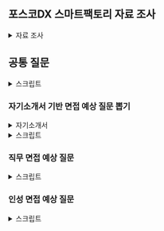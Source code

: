 ## 포스코DX 스마트팩토리 자료 조사

<details>
<summary>자료 조사</summary>

주요 레퍼런스
포스코 포항/광양 제철소 스마트팩토리
LS MnM(前 LS-Nikko동제련) 온산 공장 스마트팩토리
풍산 울산공장 스마트팩토리
대선주조 부산 공장 스마트팩토리
효성중공업 스마트팩토리
국도화학 스마트 물류시스템

핵심가치
(PRIDE)Professional, Respect, Innovation, Development, Execution

DX(Drive to eXcellence)
탁월함으로 내일을 만드는 문화

인재상
기술인, 도전인, 화합인

</details>

## 공통 질문

<details>
<summary>스크립트</summary>

1.  1분 자기소개 해주세요

    1. 안녕하십니까, 스마트팩토리 지원자 정태완입니다.
    2. 저를 어떻게든 목표를 달성하는 사람 이라고 소개드리고자 합니다.
    3. 지금까지 진행한 4개의 프로젝트에서 팀에게 필요한 역할을 맡아 프로젝트를 완성시켰습니다.
    4. AI 프로젝트에서는 데이터 전처리 인력이 부족해서 3만개의 데이터를 수집하고 라벨링하여 모델을 구축했습니다.
    5. IT 프로젝트에서는 프론트엔드가 필요할 땐 Vue3를 활용한 프론트엔드를, 백엔드와 인프라가 필요할 땐 Django를 활용한 백엔드와 Docker, Jenkins를 활용한 CI/CD환경을 구축하며 프로젝트 완성에 기여했습니다.
    6. 다양한 산업군의 스마트팩토리를 구축하는 포스코DX에서도 프로젝트에 필요한 부분을 파악하고 채울 수 있는 인재가 되겠습니다.
    7. 감사합니다.

2.  마지막 질문이나 하고싶은 말은?
    1. 비트컴퓨터용
       1. 입과 후에 프로젝트를 진행하는 것으로 알고 있는데, 제가 지원한 분야와 관련된 프로젝트를 진행하게 되는지 궁금합니다.
    2. 포스코DX용
       1. 스마트팩토리 구축에는 사업 도메인에 대한 이해가 필수적이라고 생각합니다.
       2. 최근 포스토 DX가 풍산과 협업하여 스마트팩토리를 구축한 것으로 알고 있는데, 해당 기업의 사업장에 파견을 나가는 등 도메인 지식을 쌓을 수 있는 기회가 있었는지 궁금합니다.
    3. 포스코 DX에서 원하는 것은 지금의 뛰어난 역량도 있겠지만, 6개월의 교육 이후 어떻게 발전할 것인지가 더 중요하다고 생각합니다.
    4. 어떻게는 목표를 달성하려는 집념을 기반으로 성장하여 포스코DX에 기여하겠습니다.

</details>

### 자기소개서 기반 면접 예상 질문 뽑기

<details>
<summary>자기소개서</summary>
(지원동기) 포스코DX에 입사를 해야하는 이유와 지원분야에 관심을 가지게 된 배경(1000자)

[소통, 그리고 도전]
포스코DX는 산업 전반의 디지털 전환을 리딩하며 고객의 의견을 경청하고 새로운 프로세스를 직면합니다. 소통, 도전이라는 역량을 기반으로 이에 기여할 수 있을 것으로 생각했고, 이것이 포스코DX에 입사해야 하는 이유입니다.

4개의 프로젝트에서 팀장으로서 소통을 촉진하는 역할을 담당했습니다. 매일 2번의 회의를 통해 업무 진행 상황을 공유하고, 자원 및 일정을 관리했습니다. 또한 생소한 업무라도 팀에 필요하다면 도전했습니다. 'SOLo 여행' 프로젝트에서는 인프라를 구축해 본 팀원이 없었기에 이를 담당해 업무를 수행했습니다. 포스코DX에서도 소통과 도전을 통해 팀의 업무 효율성 및 결과물 완성도 향상에 기여하겠습니다.

[제조업의 아들, 효도를 결심하다]
파티션 제조 공장에서 아버지 일을 도와드리며 제조업에 관심을 가지게 되었습니다. 사업 특성상 겨울에 많은 주문이 들어오고, 코로나로 인해 외국인 직원분들께서 한국으로 돌아오시지 못하는 상황이었기에 일손을 거들었습니다.

당시 대학교에서 배운 전공과목 이외의 현장 업무 환경에 대한 지식은 전무했습니다. 그런 저에게 수기로 적은 주문을 팩스로 접수하고, 이를 엑셀에 일일이 입력하여 통합한 후 화이트보드에 품목별 수량을 적어놓는 운영 방식은 비효율적으로 느껴졌습니다. IT 도입을 통해 업무 효율화가 가능할 것으로 생각하여 간단한 업무용 프로그램을 만들어드렸습니다. 하지만 사무 업무 이외의 공정 과정에서는 모든 공정을 개편하지 않는다면 불편함을 가중할 뿐이었습니다. 그래서 제조업 전반에 IT 기술을 도입할 방법에 대해 찾아보게 되었고, 디지털 전환 중에서도 제조업의 모든 프로세스를 다루는 스마트팩토리에 대해 관심을 가지게 되었습니다.

이후 수작업을 개선・개편할 수 있는 Data/AI 역량과 이를 도입할 수 있는 IT/SW 역량을 쌓으며 스마트팩토리에 필요한 역량을 갖추기 위해 노력했습니다. 현장에서 느낀 필요성, 그리고 쌓아온 역량을 기반으로 포스코DX의 스마트팩토리 구축에 기여하겠습니다.

(역량준비) 포스코DX 지원분야의 필요역량은 무엇이라고 생각하며, 이를 갖추기 위해 준비한 과정(1000자)

[IT/SW를 기반으로 Data/AI 도입]
포스코DX는 IT 기반 기술에 AI, BigData 등 디지털 기술을 융합해 산업 전반의 디지털 전환을 리딩해 나갑니다. 그렇기에 IT/SW 역량과 Data/AI 역량이 포스코DX에서의 업무에 필요할 것이고, 저는 앞선 두 가지 역량을 갖추기 위해 노력해 왔습니다.

첫째, IT/SW 역량입니다. 2024년 SSAFY 과정을 이수하며 IT/SW 역량을 길렀고, 모든 평가에서 만점 및 프로젝트 우수상을 수상했습니다. 알고리즘 스터디를 운영하고, 현대에서 주관하는 SW 검정 자격 HSAT를 취득하기도 했습니다. 또한 팀장 역할로 Vue3를 활용한 프론트엔드 및 구글 익스텐션 개발을 담당하여 집중 시간 대시보드 제공 프로젝트 'TOP'을 개발했습니다. 그리고 신한은행 X SSAFY 해커톤에서 Django를 활용한 REST API 서버 및 AWS EC2로 Docker와 Jenkins 기반 인프라 구축을 담당하여 ‘SOLo 여행’ 서비스를 개발하고 본선 진출이라는 성과를 거뒀습니다.

둘째, Data/AI 역량입니다. 시스템 경영공학과에서 인공지능 개론, 데이터과학을 위한 프로그래밍 등을 수강하며 기초 역량을 다졌습니다. 이어서 빅데이터 기반 지능형 서비스 개발 부트캠프를 이수하며 Data/AI의 활용성과 기존 기술의 대체 가능성을 학습했습니다. 그 과정에서 ML/CV를 활용한 '인스타그램 검색 필터링', '장애인 택시 대기시간 예측', '악플 분류기' 빅데이터 프로젝트를 진행했습니다. 이를 통해 데이터 전처리의 중요성을 체감하고 모델 구축과 Data/AI 역량 활용 방법에 대해 경험할 수 있었습니다.

디지털 전환에는 IT 역량, 혹은 다른 디지털 역량 단 하나가 필요한 것이 아닙니다. 여러 역량을 갖추고, 이를 융합하여 시너지 효과를 일으켜야 디지털 전환을 이끌어 갈 수 있습니다. 지금까지 쌓아온 IT/SW 역량과 Data/AI 역량을 기반으로 포스코DX의 디지털 전환 리딩에 기여하겠습니다.

(미래비전) 포스코DX 입사 후 하고싶은 업무와 5년 이내에 본인이 지원한 분야에서 이루어내고 싶은 목표, 향후 성장계획(1000자)

[제조업의 DX, 스마트팩토리]
저는 포스코DX 입사 후 스마트팩토리 업무를 수행하고 싶습니다. 제가 지금까지 쌓아온 역량으로 차세대 제조업의 성장 동력인 스마트팩토리 구축에 기여할 수 있다고 생각했기 때문입니다. 공정에 IoT, 로봇 등의 신기술이 도입되며 데이터 수집이 원활해졌고, 데이터 기반 품질 개선 및 공정 효율화가 가능해졌습니다. 또한 기존에 사람이 관여해야 했던 공정도 자동화할 수 있고, ML/CV를 기반으로 업무를 효율화할 수 있게 되었습니다. 지금까지 쌓아온 IT/SW 역량과 Data/AI 역량을 발휘할 수 있는 점에 더해 타 산업에서 DX가 가져오는 이점 그 이상을 스마트팩토리라는 제조업의 DX가 창출할 수 있을 것으로 생각했기에 스마트팩토리 분야를 지원하게 되었습니다.

[MIS += 스마트팩토리]
지금까지의 스마트팩토리는 MES의 확장된 형태를 의미했습니다. 스마트 제조혁신추진단에서도 스마트팩토리를 '제품의 기획부터 판매까지 모든 생산과정을 관리'한다 정의하고 있습니다. 하지만 제조업에서 스마트팩토리가 가지는 영향력이 점차 커지고 있기에 MIS와 MES를 통합하는 것이 경영 효율화에 중요하다고 판단했고, 이를 이뤄내고 싶습니다.

이를 위해 입사 후 3년간 스마트팩토리의 전체 프로세스를 익히겠습니다. IoT 기술이 어떻게 공장을 연결하고 있는지, 이를 기반으로 어떤 데이터를 수집하는지 이해하며 도메인 지식을 습득하겠습니다. 수집한 데이터를 기반으로 가치를 창출하며 품질 개선 및 공정 효율화를 이뤄내는 과정을 익히며 방대한 스마트팩토리를 구조화하겠습니다.

그렇게 쌓은 경험을 기반으로 2년간 구조화한 스마트팩토리를 하나씩 MIS와 연결하며 통합을 이루겠습니다. 제조, 생산 단계에서 이뤄지는 품질 개선 및 공정 효율화가 실시간으로 경영 효율화에 이어지는 파이프라인을 구축하겠습니다. 스마트팩토리의 정의를 '제품의 기획부터 판매, 그리고 경영까지 과정을 관리하는 제조업의 MIS'로 변화시키겠습니다.

(포트폴리오) SW개발 관련 프로젝트, 교육 프로그램, 연구활동, 수상 실적 등 보유하고 있는 레퍼런스 소개(2000자)

[교육 프로그램 이수]
멀티캠퍼스 빅데이터 기반 서비스 개발 부트캠프를 이수했습니다. AI 및 ML/DL을 활용한 서비스를 기획했고 '인스타그램 검색 필터링', '장애인 택시 대기시간 예측', '악플 분류기' 서비스를 개발했습니다.

삼성 청년 소프트웨어 아카데미를 이수했습니다. 1학기에는 모든 월말 평가에서 만점을 받았으며 프로젝트 우수상을 수상했습니다. 2학기에는 팀장을 맡아 ‘TOP’, ‘SOLo 여행’ 프로젝트를 수행했고, 일정 및 자원 관리 역량과 소통 역량을 습득했습니다.

[TOP:Time Optimization Platform]
시중에 존재하는 집중 시간 관리 모바일 앱 서비스는 사용자가 수동으로 시간을 측정해야 하는 불편함이 있었습니다. 또한 컴퓨터를 많이 사용하는 취준생의 경우 기존 서비스에서 제공하는 핸드폰 앱 통제가 의미가 없었습니다. 그래서 앞서 언급했던 기존 서비스의 불편한 점을 개선하기 위해 'TOP' 프로젝트를 시작하게 되었습니다.

저는 팀장을 맡았고, Vue.js를 활용한 프론트엔드 및 Chrome Extension 개발을 담당했습니다. 집중 시간 통계를 제공하기 위한 대시보드 웹을 개발했고, 위젯을 기획∙개발하여 사용자에게 다양한 기능을 제공하기 위해 노력했습니다. 또한 사용자가 대시보드를 개인화할 수 있는 기능 또한 제공했습니다. 이를 위해 Chrome Extension을 활용해서 Chrome 탭 추적 및 native Messaging을 이용한 로컬 컴퓨터 최상단 앱 추적 기능을 통해 자동화된 집중 시간 측정 프로그램을 개발할 수 있었습니다.

[SOLo 여행]
신한은행 해커톤에 참가하여 여행 비용 관리 및 간편 송금 인앱 서비스인 'SOLo 여행'을 기획∙개발했습니다. 여행 수요가 많이 증가한 지금, 많은 여행객이 정산 및 결제 명세 관리를 불편해하고 있다는 통계를 보고 기획하게 되었습니다. 이를 해결하기 위해 모든 일행이 각자의 계좌를 등록하고, 마이데이터를 통해 일행 전체의 여행 기간 결제 명세를 한눈에 볼 수 있도록 했습니다.

저는 인프라, DB, 백엔드를 담당했습니다. Docker와 Jenkins를 활용하여 git 기반 자동 빌드를, MySQL을 활용하여 DB를 구축했습니다. 또한 Django를 활용하여 REST API 서버를 구축하고 20개 이상의 API를 개발했으며, API 명세를 꼼꼼하게 만듦과 더불어 프론트엔드와 끊임없이 소통했습니다. 그리고 금융 서비스인 만큼 트랜잭션을 고민하는 것이 중요하다고 생각하여 기존 금융사들의 API 설계를 참고하여 트랜잭션을 설정했습니다.

[인스타그램 검색 필터링]
인스타그램 검색이 검색어와 관련 없는 내용을 보여준다는 의견에 영감을 받고 프로젝트를 진행했습니다. 인스타그램의 검색 기능 보완이 목표였고, 이를 위해 검색에 사용되는 해시태그와 게시물의 썸네일을 활용했습니다.

저는 팀장과 데이터 수집 및 전처리, 모델 학습을 담당했습니다. 해시태그는 가장 많이 사용되는 100개의 해시태그를 11개의 키워드로 구분하여 라벨을 만들었습니다. 또한 인스타그램 게시물의 첫 번째 이미지를 크롤링했으며, 그렇게 수집한 이미지 3만 개를 직접 라벨링 하여 데이터 셋을 구축했습니다. 이를 기반으로 EfficientNet 모델을 학습하여 키워드별 90%의 정확도를, 78%의 종합 정확도를 가지는 모델을 구축할 수 있었습니다.

[자격증 취득]
첫째, 정보처리기사를 취득하며 CS 지식 및 IT 직무를 위한 기초 역량을 쌓을 수 있었습니다.
둘째, 어떤 직무를 맡게 되어도 SQL을 활용한 데이터 추출 및 삽입은 필수라고 생각하여 SQLD를 취득했습니다.
셋째, 데이터가 중요시되는 시대인 만큼 IT 개발자도 데이터 역량이 있어야 좋은 서비스를 개발할 수 있을 것으로 판단하여 ADsP를 취득했습니다.
넷째, SW 역량을 증명하고자 현대 엔지비에서 주관하는 HSAT Lv.3를 취득했습니다.

다양한 프로젝트와 자기 개발을 통해 쌓아온 역량에 포스코DX의 교육을 더해 실무형 인재로 성장하겠습니다.

</details>

<details>
<summary>스크립트</summary>

1. 왜 현대자동차에 지원했는가?, 왜 생산기술개발 직무에 지원했는가?
   1. 현대자동차는 명실상부 대한민국 자동차 1위 기업입니다. 1위를 계속해서 수성하기 위해선 새로운 시도가 필요하고, 현대자동차의 새로운 시도는 스마트팩토리라고 생각했습니다. 그리고 생산기술개발 직무는 현대자동차에서 스마트팩토리 구축에 기여하는 직무이기에 지원하게 되었습니다.
2. 왜 생산기술개발에 지원했는가?
   1. AI, IT역량을 갖춘 제가 생산기술개발의 업무를 원활하게 수행할 수 있을 것이라 생각했습니다. 스마트팩토리 구축의 경우 ML/DL등의 기술을 활용하여 공정을 효율화하고, IT기술을 활용하여 앞선 기술을 활용하는데, 두가지 역량을 모두 갖춘 제가 스마트팩토리 부분에 기여할 수 있을 것이라 판단하여 지원하게 되었습니다.
3. 외국인 노동자분들과 일해봤다고 했는데, 자신만의 특별한 소통 방법이 있었는가?
   1. 먼저 다가가려는 태도가 중요했다고 생각합니다. 마침 일하고 있는 외국인 노동자분들 중 나이가 비슷한 분이 계셔서, 그분과 친하게 지내면서 이야기의 물꼬를 트기 시작했습니다. 그렇게 제가 소통하려는 의지를 보이자, 외국인 근로자 분들도 식사를 같이 하자고 하시기도 하고, 고민도 저에게 이야기하시는 등 원활한 관계를 형성할 수 있었습니다.
4. 한 학기를 휴학했는데 그때 뭐했냐
   1. 데이터 분석 부트캠프를 수료했습니다. 여러 프로젝트를 진행하며 데이터의 중요성, 팀 프로젝트에서의 소통의 중요성에 대해 알게 되었고, 그 당시에 배웠던 경험들을 최근 팀 프로젝트를 진행하면서 유의미하게 활용하기도 했습니다.
5. 왜 산업공학과에 진학하게 되었나요?
   1. 솔직히 말씀드리자면, 의도해서 진학하진 않았습니다. 제 학과의 경우 1학년 학점을 기반으로 2학년부터 전공을 선택하게 되는데, 학점이 좋지 않아서 선택할 수 있는 전공이 한정되어 있었고, 그중 산업공학과를 선택하게 되었습니다. 하지만 데이터 역량과 IT역량을 동시에 쌓을 수 있었던 학과이기에 운이 좋았다고 생각합니다.
6. 학점이 높은 편은 아니네요?
   1. 객관적으로 높은 편은 아니라 아쉽습니다. 대학교 초창기에 학점을 낮게 받으며 시작했던 부분이 큰 원인이라고 생각합니다. 그래도 꾸준히 학점을 올리고자 노력했고, 4학년에는 4점대 학점을 받으며 졸업할 수 있었습니다.
7. SQLD 자격증은 왜 취득했나요?
   1. 데이터를 다루는 업무에서 SQL역량은 필수적일 것이라 판단했습니다. 데이터베이스에서 자료를 가져오던지, 데이터베이스에 결과물을 INSERT하는 과정은 스마트팩토리 업무를 수행하기 위해 필수적이라 생각해서 SQLD를 취득하였습니다.
8. 결과가 중요한가요 과정이 중요한가요?
   1. 둘 다 중요하지만 과정이 더 중요하다고 생각합니다. 프로젝트의 결과 뿐만 아니라 프로젝트의 진행 과정도 회사의 자산이며, 이 프로젝트는 추후 많은 프로젝트에서 참고 자료가 될 것입니다. 그 때 기존 프로젝트의 과정에서 문제가 있으면 해당 문제 때문에 참고 자료로써의 역할을 하지 못하며 프로젝트 전체의 가치가 훼손될 수 있으므로 장기적으로 바라본다면 과정이 결과보다 중요하다고 생각합니다.
9. 데이터의 수집, 가공 과정을 깊게 이해하겠다고 했는데, 차량 공정 지식이 없는 상태 아닌가요?
   1. 맞습니다. 지금의 저는 차량 공정에 대해 잘 알지 못하는 상태입니다. 하지만 데이터 분석 기법을 무리없이 활용할 수 있고, 데이터의 가치를 이끌어내기 위해선 수집, 가공 과정을 알아야 한다는 것을 납득한 상태입니다. 학습의 필요성을 느끼고 있는 저이기에, 빠르게 부족한 부분을 채우고 성장할 수 있을 것이라 생각합니다.
10. 왜 개발자로 진로를 선택했나요?
    1. 코드를 활용하여 작은 부분부터 결과물을 쌓아올리는 과정이 흥미로웠습니다. 또한 실력이 늘어가는 것이 결과물로 보이고, 빠르게 체감할 수 있다는 점이 매력적이었습니다..
11. 어떤 기업의 사례를 학습했는가?
    1. LG의 공정 프로세스를 학습했습니다. 제조 과정에서 결함이 자주 발생했고, 해당 부분을 해결하기 위해 이상 탐지 알고리즘을 활용하는 방안을 주장했습니다.
12. 다른 기업의 혁신 사례는 어떤 부분이 있는가?
    1. 휴맥스의 사례가 있습니다. 가파르게 성장하는 과정에서 성장만을 바라본 채 단단하게 기초를 쌓아올리지 않아 결국 손실을 보게 되는 상황을 봉착했고, 그래서 혁신만을 담당하는 부서를 신설했습니다. 해당 부서에서 그동안 회사 전체에 팽배했던 실수나 작업 과정의 통일화등을 처리했고, 결국 성장 곡선이 더이상 가파르지 않은 시점에도 손실을 점차 줄여가며 회사의 이익을 증진시킬 수 있었던 사례가 있습니다.
13. 회사에 들어와서는 어떤 일을 하고싶나요?
    1. ML/DL을 활용하여 지능화 스마트 팩토리를 구축하는 과정에 일조하고 싶습니다. 스마트 팩토리에서 여러 ML/DL기술을 사용하는데 그 과정에서 제가 일조할 수 있을 것이라 생각합니다. 또한 스마트 팩토리는 아직 완성된 상태가 아닌, 점차 발전하고 있는 분야이기에 변화하는 부분이 많을 것인데, 학습 역량을 가진 저로써는 변화하는 과정에서 빠르게 할 수 있는 일을 찾아내고 처리할 수 있을 것이라 생각해서 앞서 말씀드렸듯 스마트 팩토리 관련 업무를 하고 싶습니다.

</details>

### 직무 면접 예상 질문

<details>
<summary>스크립트</summary>
1. 왜 이 직무를 선택했는가?
   1. 지금까지 데이터와 IT역량을 길러왔는데, 이 두가지 역량을 동시에 필요로 하는 직무가 생산기술개발이기에 이 직무를 선택했습니다. 제가 가진 두가지 역량을 동시에 활용하며 회사에 기여할 수 있을 것이라 생각했습니다.
2. 이력서에 적힌 내용이 회사와 직무를 선택하는 것에 어떤 영향을 주었는가?
   1. 데이터 분석 역량과 IT역량을 가지고 있다는 점이 생산기술개발 직무를 선택하도록 만들었습니다. 스마트팩토리 구축에 데이터 역량과 IT역랑이 활용되기도 하고, 제조부문의 전문가와 IT/SW 전문가가 함께 협업하는 조직이라는 소개가 산업공학을 전공하며 IT역량을 기르고 있는 저에게 잘 맞는다고 생각했습니다.
3. 이 직무를 잘하기 위해 필요한 스킬이나 태도는 뭐가 있을까?
   1. 새로운 것을 배우고 빠르게 활용하는 학습 역량이 필요할 것입니다. 지금까지 쌓아온 역량과 다소 다른 업무를 맡을 수도 있고, 스마트 팩토리의 특성상 새로운 기술을 학습해야 할 수도 있는데 빠르게 역량을 확장해나가며 업무를 진행할 수 있는 학습 역량이 필요하다고 생각했습니다.
   2. 태도로는 소통하려는 자세가 필요할 것입니다. 스마트 팩토리 업무의 특성상 다른 부서와 협력하거나 논의해야 하는 일이 많은데, 그 과정에서 소통하려는 태도가 있어야 업무를 원활하게 수행할 수 있고 불필요한 자원 낭비를 줄일 수 있을 것입니다. 특히 제조 과정 전체를 혁신하는 스마트팩토리의 특성상 소통 역량은 더욱 중요할 것입니다.
4. 자신만의 경쟁력을 말해보라
   1. 학습 역량이라고 생각합니다. 싸피 과정을 진행하며 학습 역량이 제 경쟁력이라는 점을 더욱 느낄 수 있었는데, 같은 조건에서 시작했음에도 불구하고 내부 평가 상위 2%, 학습 성적 1위, 프로젝트 우수상 등을 수상하며 스스로의 학습 역량을 증명할 수 있었습니다.
5. 지원분야에서 일을 잘할 수 있겠는가
   1. 잘 할 수 있을 것이라 생각합니다. 대기업에 입사하는 경우 지금까지 배우거나 쌓아왔던 역량과 다른 업무를 하게 되서 업무에 적응하지 못하는 사람들이 많다고 들었는데, 새롭게 뭔가를 배우는 것이 장점이라고 생각하는 저에게 그러한 상황은 오히려 반길만한 상황이라고 생각하고, 그렇기에 일을 잘 할 수 있을 것이라 생각합니다.
6. 지원분야에 자신의 강점은 무엇인가
   1. 제 강점은 실행력이라고 생각합니다. 데이터 분석을 하다 보면 대부분 답이 정해지지 않은 문제에 대한 유추를 하게 되는데, 그럴 때 해결 방법이 바로 떠오르지 않아 막막함을 느낄 때도 있습니다. 그 때 멈춰서지 않고 터무니없는 아이디어라도 일단 실천해보며 길을 조금씩 찾아나갈 수 있도록 일단 해보는 것이 저의 장점이라고 생각합니다.
7. 자기개발 노력을 말해보라
   1. 2024년 들어서는 싸피 과정을 진행하며 IT역량을 길렀고 싸피 과정 이외에도 알고리즘 스터디를 운영하며 알고리즘 역량을 길렀습니다. 싸피에서 시행하는 정기 평가에서 모두 우수한 성적을 거뒀고, 학우들과 협업하며 소통 역량 및 협업 역량을 기르기 위해 노력했습니다.
8.  본인이 지원한 직무에서 중요한점
    1. 데이터 분석 능력, 그리고 소통 능력이라고 생각합니다. 스마트팩토리 지향하는 바가 데이터 기반 digital transformation이므로 데이터 역량은 당연하고, 스마트팩토리의 특성상 다른 부서와 소통해야하는 일이 많을텐데, 이에 소통능력이 중요하게 작용할 것이라 생각합니다.
9.  지원 분야 관련 경험은?
    1. 데이터 분석 프로젝트를 진행한 경험이 있습니다. 장애인 택시 관련 프로젝트를 진행할 때는 RandomForestRegressor를 활용하여 장애인 택시 대기 시간 예측 모델을 구축했고, 인스타그램 검색 결과 필터링 프로젝트를 진행할 땐 EfficientNet 모델을 활용하여 객체를 검출하는 모델을 구축했습니다.
10. LSTM 모델에 대해 설명해달라
11. 다른 지원자들에 비해 본인의 차별성을 어필한다면 어떤 것이 있겠는가?
12. 졸업 후에 무엇을 했는지?(공백기 질문)
    1. 지난 8월에 졸업 후, 6개월간은 취업 준비에 매진했습니다. 자격증도 취득하고, 저라는 사람에 대해 어떻게 소개해야 하는지 연습도 하고 이를 위해 스스로에 대해 생각하는 시간을 많이 가졌습니다. 24년 들어서는 싸피 과정을 수료하며 IT역량을 기르기 위해 노력했습니다.
13. 가장 인상깊었던 프로젝트 경험을 소개해보라
    1. 인스타그램 검색 필터링 프로젝트를 소개드리겠습니다. 해당 프로젝트는 미국에서 청소년들이 정보 검색을 위해 인스타그램을 많이 활용하고, 우리나라에서도 그런 경향성이 커지고 있다는 기사를 보고 시작하게 되었습니다. 인스타그램 게시물의 첫번째 사진, 즉 썸네일을 기반으로 검색어와 연관된 물체가 존재하면 좋은 정보라고 판단했고, 8개의 라벨을 만들어서 인스타그램에 존재하는 사진 수집하고 15000개의 사진을 직접 라벨링했습니다. 또한 모든 검색어를 고려할 순 없었기에 인기 해시태그를 기준으로 100개를 선정했고, 해당 해시태그들을 정리하여 그에 맞는 라벨을 만들고 라벨링 했습니다. 카페, 헬스장 등의 해시태그가 선정되었고, EfficientNet 모델을 활용하여 사진 내의 객체를 검출했습니다. 결과적으로 각 라벨을 기준으로는 90%이상의 정확도를, 멀티 라벨의 경우 75%의 정확도를 보이는 모델을 구축하여 성공적으로 마무리할 수 있었습니다.
14. 이 자리에 오기 위해서 무엇을 준비했는가?
15. 인상 깊게 들은 과목은 무엇인가?
17. 창의력을 발휘한 경험/ 개선해본 경험을 말해보라
18. 리더 경험있는가
19. 본인만의 창의적인 경험은?
20. 도전적인 경험은?
21. 꼼꼼함을 보일 수 있는 사례는?
22. 프로젝트를 하면서 힘들었던 경험과 어떻게 해결했는지
23. 리더십이란 무엇인가
24. 이것도 하고 싶고 저것도 하고 싶어서 한 가지를 포기한 적이 있나요?
25. 본인이 가장 흥미롭게 들었던 수업은 무엇이었고 그 이유는 무엇인가?
26. 주변 사람들이 말하는 자신의 단점은?
27. 휴학기간 동안 무엇을 했는가?
    1. 부트캠프를 수료했습니다. 학교에서 데이터 분석에 관해 배우는 것도 좋지만, 학교 외에서는 어떤 내용을 배우는지 궁금했고, 기초도 다지고 프로젝트 진행 경험도 쌓고 싶어서 진행하게 되었습니다.결과적으로 모두가 열심히 하는 팀 프로젝트도 진행해보고, 부족한 부분도 채울 수 있었습니다.
28. 리더형인가요 팔로워형인가요?
    리더형이라고 생각합니다.

</details>

### 인성 면접 예상 질문

<details>
<summary>스크립트</summary>

1. 친구들이 나를 위해서 희생했던 경험
   1. 취직한 친구들이 부담주지 않고 돈을 덜 쓰게 만드는 경험이 있습니다. 제가 빚지는 것을 워낙 싫어하는 사람인데, 친구들이 그걸 알기에 몰래몰래 돈을 낸다던지, 차례를 정해서 돈을 내자고 하고 제 차례가 되면 말을 꺼내지 않는 경우가 몇번 있었습니다.
2. 목표를 세우고, 그 목표를 위해 전념했던 경험이 있나?, 어려움을 극복하고 최선의 결과물을 만들어 낸 사례, 주위 사람들과 협력하여 원하는 목표를 달성하거나, 어려운 위기를 극복한 사례
   1. 인스타그램 검색 결과 필터링 프로젝트를 진행할 때의 사례로 설명드리겠습니다. 해당 프로젝트를 진행하기 위해서는 데이터를 라벨링하는 작업이 필요했습니다. 라벨링에 시간을 많이 투자해야했고, 팀원들은 다소 꺼려하는 눈치였습니다. 저는 주제가 굉장히 마음에 들었기에 팀원들을 설득하여 일주일간 15000개의 이미지를 라벨링하였고, 해당 데이터를 바탕으로 프로젝트를 성공적으로 마무리할 수 있었습니다.
3. 리더나 팔로워로 함께 하는 과정에서 본인의 역할이나 노력이 무엇인가
   1. 저는 보통 팔로워로 팀 프로젝트에 참여하고, 그 과정에서 소통을 이끌어내는 역할을 맡았습니다. 팀 프로젝트에서 소통이 부족할 때 자원 낭비가 심하다는 것을 잘 알고 있었기에 최대한 소통을 많이 해서 팀 전체의 상황을 파악하고 팀원들에게 일을 배분하는 역할 또한 수행했습니다.
4. 팀 내의 갈등을 해결하기 위해 노력했던 경험이 있는가
   1. 학부 마지막 프로젝트를 진행할 때, 저를 포함한 4명의 팀원 중 2명의 팀원이 자주 연락두절되는 경우가 빈번했습니다. 그래서 그 2명에 대한 불만이 굉장히 컷었고, 이대로 프로젝트가 진행되다가는 불필요한 자원 낭비 및 감정 소모가 심해질 것이 명백했습니다. 결국 온라인으로 진행되던 프로젝트 팀원들을 현실에 불러모아 3시간가량 이야기를 나눴고, 상황이 완화된 후 보다 원활하게 팀 프로젝트를 진행할 수 있었습니다.
5. 거절하기 어려운 사람으로부터 다소 비윤리적인 부탁을 받았던 경험에 대해 말해달라
   1. 유감스럽게도 아직 그러한 경험은 없습니다. 하지만 만약 비윤리적인 부탁을 받는다면, 이렇게 되물을 것 같습니다. 지금 제가 들은 내용은 제가 이해하기로는 다소 모호하여 스스로 오해의 여지가 있다는 생각이 듭니다. 혹시 풀어서 다시 이야기해주실 수 있을까요? 라고 되묻겠습니다. 그럼에도 불구하고 비윤리적이라는 생각이 든다면, 그때는 제가 비윤리적이라고 느낀 부분을 말씀드리고 거절하겠습니다.
6. 상이한 가치가 충돌할 때 어떤 선택과 행동을 했으며, 경험을 통해 어떻게 성장할 수 있었는가
   1. 프로젝트를 진행할 때, 완성도를 높이느나, 혹은 새로운 기능을 추가하느냐로 의견이 충돌한 경험이 있습니다. 둘 다 프로젝트를 위해 필요한 작업이었기에 많은 고민을 했으나, 결국 업무를 최대한 세세하게 나누어서 시간이 오래 걸리는 업무들을 우선 진행하고, 남는 인원을 두가지 파트에 적절히 배분하는 방식으로 일이 중간에 중단되어 투자한 자원이 쓸모없어지는 일을 방지하려고 했습니다.
7. 내 핵심 역량은 무엇인가?
   1. 소통과 학습 역량이라고 생각합니다. DS부문의 데이터를 담당하는 혁신센터의 특성상 소통이 업무와 시너지를 일으킬 수 있을 것이고, 아직 변화하는 중인 데이터 센터, 혹은 스마트 팩토리에서도 새롭게 역량을 길러 회사에 기여하는 것에 학습 역량이 일조할 수 있을 것입니다.
8. 그렇다면 그 근거는 무엇이고, 경험은 어떤 부분이 있는가?
   1. 대부분의 팀 프로젝트에서 업무를 배분하고, 주도하는 일을 맡았었습니다. 이를 위해서는 각각의 업무를 진행하는 사람들과 소통하는 일이 필수였고, 제가 자진해서 이러한 역할을 맡는 것이 아니라 사람들이 자연스럽게 역할을 맡겼다는 점에서 소통 역량이 있음을 증명할 수 있겠습니다.
   2. 학습 역량으로는 최근까지 진행하고 있는 싸피 과정으로 설명드릴 수 있을 것 같습니다. 지금까지 데이터 분석을 진행했고, 싸피에서는 장고와 vue와 같은 웹 프레임워크를 배웠습니다. 코딩 역량이 필요하긴 하지만 다소 다른 영역이었음에도 불구하고 우수한 성적을 받으며 정기 평가에서 모두 상위 5%에 이르는 쾌거를 이룰 수 있었습니다. 이와 같은 경험으로 학습 역량을 증명할 수 있겠습니다.
9. 회사에 어떤 기대를 가지고 있는가?
   1. 아무리 뛰어난 역량을 가진 신입이라도 자신의 최대 역량을 꽃피우는 것에는 충분한 시간이 필요할 수 있습니다. 회사가 사람에게 충분한 시간을 줄 수 있으면 좋겠다는 기대를 가지고 있습니다.
10. 회사는 나에게, 나는 회사와 어떤 부분을 주고받을 수 있는가?
    1. 성취감을 받고,
11. 회사에서 나는 어떤 모습이 되기를 바라는가
    1. 신뢰할 수 있는 사람이 되기를 바랍니다. 신뢰라는 것은 단순히 일을 잘한다, 정직하다라는 한가지 부분에서 얻을 수 있는 것이 아닙니다. 다양한 부분에서 상대에게 믿음을 줘야, 상대가 자연스럽게 믿을 수 있어야 얻을 수 있는 것이라 생각합니다. 그래서 신뢰할 수 있는 사람이 되고 싶습니다. 업무뿐만 아니라 다른 부분에서도 뛰어난 사람이 되고싶습니다.
12. 지원한 분야가 본인하고 잘 안 맞으면 어떻게 할 것인가?
13. 자신만의 스트레스 해소법을 말해보라
    1. 운동을 다니고 있습니다. 헬스장에서 무거운 무게를 들어올리면서 잡념들이나, 스트레스때문에 왜곡된 생각들을 정리하는 시간을 가집니다. 그렇게 시간을 보내면, 어느 순간 스트레스가 다 사라졌다는 것을 알 수 있고, 이를 최대한 자주 하면서 스트레스를 관리하고 있습니다.
14. 회사에서 중요하다고 생각하는 가치는?
15. 자신의 단점 3가지는?
16. 힘들 때 누구에게 조언을 받나?
    1. 제가 배울만한 점이 많은 사람에게 조언을 받습니다. 현재로써는 싸피 과정을 수행하며 만난 동료들에게 조언을 구하고 있습니다. 보통 조언을 구하는 것이 어려워서 잘 구하지 않는데, 최근에 그런 저에게도 손을 내밀어 준 사람이 있어서 그 사람에게는 염치없지만 조금 더 조언을 구하고 있습니다.
17. 친구를 사귈 때 가장 중요하게 생각하는 부분은? 갈등 경험이 있다면 어떻게 풀어갔는가?
18. 팀 활동을 하면서 힘든 일이 생긴다면 어떻게 할것인가
19. 개인의 비전은 무엇인가?
20. 본인의 장점, 단점
21. 좋아하는 일과 잘하는 일 중에 어느 것을 직업으로 하는게 좋다고 생각하는가?
22. 본인이 생각하는 창의성이란?
23. 꼼꼼함을 설명할 수 있는 사례를 말해보아라
24. 팀 활동을 하면서 힘든 일이 생긴다면 어떻게 하겠는가?
25. 개인의 이익과 윤리 사이에서 무엇을 중시하는지
    1. 윤리를 중요시합니다. 윤리를 포기하고 얻은 개인의 이익을 떳떳하게 쓸 자신이 없습니다. 또한 저라는 사람은 제 주위 사람과도 연관되어 있다고 생각합니다. 제가 윤리를 저버리는 사람이 되면, 제 주위 사람들은 윤리를 저버리는 사람의 지인이 되는 것입니다. 그러한 상황을 원하지 않기에, 이익이 없더라도 윤리는 저버리지 않겠습니다.
26. 10년 뒤 본인의 모습은 어떠한가?
    1. 2~3년간은 저의 경쟁력을 기르기 위해 최선을 다하겠습니다. 선배님들의 노하우를 습득하고, 제 부족한 부분을 채우겠습니다. 제가 할 수 있는 일을 찾아서 작은 일부터 익숙해지겠습니다. 그 후로는 배운 내용을 적용하여 아이디어를 내겠습니다. 어떤 부분을 개선하면 좋을지, 그 과정에서 어떤 부서의 협력이 필요한지 배운 내용을 바탕으로 건의하며 제 업무를 수행하겠습니다. 6년차부터는 중간관리자로써 제 업무뿐만 아니라 쌓은 역량을 기반으로 후배님들을 도와드리고, 프로세스 혁신 관련 프로젝트를 진행하며 변화를 이끌어가겠습니다.
27. 상사와의 갈등이 있다면 어떻게 할 것인가
    1. 저는 어떤 갈등이든 양측의 잘못이 다 있다고 생각하는 사람입니다. 즉, 늘 저에게도 잘못이 있다는 뜻이며, 제 잘못이 어떤 부분인지, 그로 인해 상사가 어떤 생각을 하게 되었는지 고려하겠습니다. 정리가 되면, 대화를 요청하고 사과의 말씀을 드리며 이야기를 풀어나가겠습니다.
28. 이 면접에서 떨어지면 어떨 것 같나?
    1. 스스로 아쉬운 부분도 있지만, 미안하다는 감정이 들 것 같습니다. 면접을 위해 물심양면 도와준 동료들에게 좋은 성과로 갚고싶다는 마음이 이번 면접을 더 열심히 준비하도록 만들었는데, 떨어진다면 그 동료들에게 미안하다는 생각이 들 것 같습니다.
29. 면접 끝나고의 계획은?
    1. 일단 면접 복기를 하겠습니다. 어떤 부분이 아쉬웠고, 다음엔 어떤 부분을 보완할 것이며, 어떤 부분은 괜찮았는지, 면접관분들의 의도를 놓친 답변이 있는지 복기하겠습니다. 그 후론 보완해야 하는 부분을 위해 계획을 세우고, 다음 시즌을 노리겠습니다.
30. 삼성전자 외에 지원한 기업이 있나?
    1. 스마트 팩토리 솔루션 제공 기업인 코오롱베니트, 현대 제철, 그리고 증권사나 금융사에 지원했었습니다. 스마트팩토리 업무를 원활히 수행할 수 있을 것이라 생각해 코오롱 베니트에 지원했고, 많은 데이터를 다루고 가치를 창출하는 업무가 하고싶었기에 증권사, 금융사에 지원했습니다.
31. 존경하는 인물이 한 명언은? 그 명언이 끼친 영향은?
    1. 나는 중량을 들어올린다, 고로 테라피는 내게 필요 없다는 명언이 있습니다. 저도 스트레스를 받을 때 운동을 하며 스트레스를 해소하고 마음을 정리하곤 합니다. 덕분에 일상적으로 받는 스트레스가 쌓이는 일이 거의 없으며, 그로 인해 스트레스라는 요소가 저의 의사결정이나 다른 사람에게 보여지는 저의 모습에 영향을 준 적이 거의 없었습니다.
32. 아래 사람을 어떻게 다뤄야 회사의 생산성이 높아지는가
    1. 상황을 단편적으로 보기보단 포괄적으로 볼 수 있게 만들어야 합니다. 자신이 어떤 업무를 하고 있는지는 물론이고, 자신이 한 일이 어떤 프로젝트의 일부이며, 회사는 그 프로젝트로 뭘 이루려고 하는지 생각하게 만들어야 생산성이 높아질 것이라 생각합니다.
33. 회사 수익과 사회 공헌 중 무엇이 더 중요한가?
    1. 회사 수익이 더 중요하다고 생각합니다. 사회 공헌 또한 중요하지만, 회사의 목적은 이윤 창출이며, 사회 공헌은 중요도로 따지면 이윤 창출의 뒤에 있다고 생각합니다.
34. 대기업이 책임 지어야하는 사회적 책임에는 어떤 것 들이 있는지 말해보세요
    1. 정직한 세금 납부와 최소한 회사를 위해 일하는 근로자들의 복지에는 책임이 있다고 생각합니다. 또한, 취약계층에 대한 지원 또한 있어야 할 것입니다.
35. 우리회사 인재상이 무엇인지 아는가?
    1. 열정, 창의혁신, 도덕성입니다.
36. 지원한 분야와 회사에서 배정된 직무가 잘 맞지 않으면 어떻게 할 것인가?
    1. 일단 배정된 직무에서 최선을 다 하겠습니다. 물론 맞지 않는 직무라고 생각이 드는 시기이라면, 개선의 의지 또한 가져야 할 것입니다. 삼성전자의 경우 5년마다 있는 직무FA라는 기회가 있으므로, 해당 기회를 잡기 위해서 희망 업무에 대한 공부는 물론 현재 업무에 대한 최선을 다 해야 할 것입니다.
37. 상사가 부당하거나 불법한 지시를 내린다면 어떻게 할 것 인가
    1. 우선, 근거 자료를 더 찾아보겠습니다. 부당하거나 불법적인 지시라고 확신하게 된다면, 해당 근거 자료를 가져가서 말씀드리겠습니다. 해당 부분이 기업의 방향에 맞지 않는 것 같아서 관련 자료를 찾아봤다, 그러다 보니 내리신 지시는 부당하거나 불법한 지시라고 생각이 든다, 해당 부분에 대해 인지하고 계신지, 혹은 제가 찾은 부분에서 틀린 부분이 있는지 여쭤보고 싶다, 고 말씀드리겠습니다. 저는 신입사원이고, 시야가 상사보다 좁을 수 밖에 없기 때문에 스스로 틀릴 수 있다는 가능성을 항상 염두에 두고 대화를 시도하겠습니다.
38. 같이 일하고 싶지 않은 유형은 어떤 유형인가?
    1. 소통하려고 하지 않는 사람이 제일 힘들 것 같습니다. 하나의 부서는 하나의 팀이고, 팀이라면 같은 목표를 달성하기 위해 협업해야 하는데, 소통의 과정 없이 자신의 방향을 따라오라고 강요받는듯한 느낌을 받는다면 일하기 힘들지 않을까 싶습니다.

</details>
